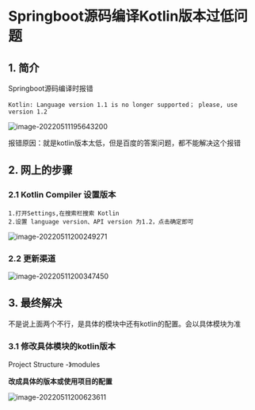 # Springboot源码编译Kotlin版本过低问题

## 1. 简介

Springboot源码编译时报错

```
Kotlin: Language version 1.1 is no longer supported； please, use version 1.2
```

![image-20220511195643200](https://zszblog.oss-cn-beijing.aliyuncs.com/zszblog/image-20220511195643200.png)

报错原因：就是kotlin版本太低，但是百度的答案问题，都不能解决这个报错

## 2. 网上的步骤

### 2.1 Kotlin Compiler 设置版本

```
1.打开Settings,在搜索栏搜索 Kotlin
2.设置 language version、API version 为1.2，点击确定即可
```

![image-20220511200249271](https://zszblog.oss-cn-beijing.aliyuncs.com/zszblog/image-20220511200249271.png)

### 2.2 更新渠道

![image-20220511200347450](https://zszblog.oss-cn-beijing.aliyuncs.com/zszblog/image-20220511200347450.png)

## 3. 最终解决

不是说上面两个不行，是具体的模块中还有kotlin的配置。会以具体模块为准

### 3.1 修改具体模块的kotlin版本

Project Structure -》modules

**改成具体的版本或使用项目的配置**

![image-20220511200623611](https://zszblog.oss-cn-beijing.aliyuncs.com/zszblog/image-20220511200623611.png)